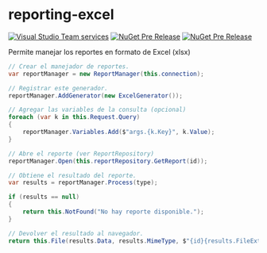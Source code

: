 # reporting-excel

[![Visual Studio Team services](https://img.shields.io/vso/build/huchim/b3010c88-dae9-415b-a73f-d0d3d47d8073/3.svg)]()
[![NuGet Pre Release](https://img.shields.io/nuget/v/Jaguar.Reporting.Excel.svg?style=flat-square)]()
[![NuGet Pre Release](https://img.shields.io/nuget/vpre/Jaguar.Reporting.Excel.svg?style=flat-square)]()

Permite manejar los reportes en formato de Excel (xlsx)

```csharp
// Crear el manejador de reportes.
var reportManager = new ReportManager(this.connection);

// Registrar este generador.
reportManager.AddGenerator(new ExcelGenerator());

// Agregar las variables de la consulta (opcional)
foreach (var k in this.Request.Query)
{
    reportManager.Variables.Add($"args.{k.Key}", k.Value);
}

// Abre el reporte (ver ReportRepository)
reportManager.Open(this.reportRepository.GetReport(id));

// Obtiene el resultado del reporte.
var results = reportManager.Process(type);

if (results == null)
{
    return this.NotFound("No hay reporte disponible.");
}

// Devolver el resultado al navegador.
return this.File(results.Data, results.MimeType, $"{id}{results.FileExtension}");
```

